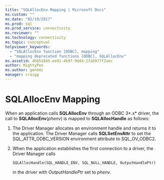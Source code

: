 ```yaml
---
title: "SQLAllocEnv Mapping | Microsoft Docs"
ms.custom: ""
ms.date: "01/19/2017"
ms.prod: sql
ms.prod_service: connectivity
ms.reviewer: ""
ms.technology: connectivity
ms.topic: conceptual
helpviewer_keywords: 
  - "SQLAllocEnv function [ODBC], mapping"
  - "mapping deprecated functions [ODBC], SQLAllocEnv"
ms.assetid: 4bb51845-ee91-4b97-9dd4-2fab977f2aec
author: MightyPen
ms.author: genemi
manager: craigg
---
```

# SQLAllocEnv Mapping
When an application calls **SQLAllocEnv** through an ODBC 3*.x* driver, the call to **SQLAllocEnv**(*phenv*) is mapped to **SQLAllocHandle** as follows:  
  
1.  The Driver Manager allocates an environment handle and returns it to the application. The Driver Manager calls **SQLSetEnvAttr** to set the SQL_ATTR_ODBC_VERSION environment attribute to SQL_OV_ODBC2.  
  
2.  When the application establishes the first connection to a driver, the Driver Manager calls  
  
    ```  
    SQLAllocHandle(SQL_HANDLE_ENV, SQL_NULL_HANDLE, OutputHandlePtr)  
    ```  
  
     in the driver with *OutputHandlePtr* set to *phenv*.
